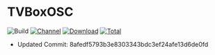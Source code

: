 # TVBoxOSC

![Build](https://shields.io/github/workflow/status/njfkib/TVBoxOSC-apk/Build?logo=github&label=Build)
[![Channel](https://img.shields.io/badge/Follow-Telegram-blue.svg?logo=telegram)](https://t.me/lookiptv)
[![Download](https://img.shields.io/github/v/release/njfkib/TVBoxOSC-apk?color=orange&logoColor=orange&label=Download&logo=DocuSign)](https://github.com/njfkib/TVBoxOSC-apk/releases/latest) 
[![Total](https://shields.io/github/downloads/njfkib/TVBoxOSC-apk/total?logo=Bookmeter&label=Counts&logoColor=yellow&color=yellow)](https://github.com/njfkib/TVBoxOSC-apk/releases)


+ Updated Commit: 8afedf5793b3e8303343bdc3ef24afe13d6de0fd


